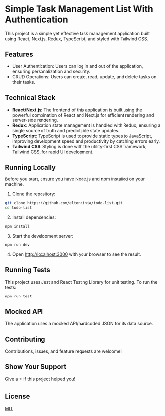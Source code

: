 # Simple Task Management List With Authentication

This project is a simple yet effective task management application built using React, Next.js, Redux, TypeScript, and styled with Tailwind CSS. 

## Features

- User Authentication: Users can log in and out of the application, ensuring personalization and security.
- CRUD Operations: Users can create, read, update, and delete tasks on their tasks. 

## Technical Stack

- **React/Next.js**: The frontend of this application is built using the powerful combination of React and Next.js for efficient rendering and server-side rendering.
- **Redux**: Application state management is handled with Redux, ensuring a single source of truth and predictable state updates.
- **TypeScript**: TypeScript is used to provide static types to JavaScript, improving development speed and productivity by catching errors early.
- **Tailwind CSS**: Styling is done with the utility-first CSS framework, Tailwind CSS, for rapid UI development.

## Running Locally

Before you start, ensure you have Node.js and npm installed on your machine.

1. Clone the repository:

```sh
git clone https://github.com/eltonninja/todo-list.git
cd todo-list
```

2. Install dependencies:

```sh
npm install
```

3. Start the development server:

```sh
npm run dev
```

4. Open [http://localhost:3000](http://localhost:3000) with your browser to see the result.

## Running Tests

This project uses Jest and React Testing Library for unit testing. To run the tests:

```sh
npm run test
```

## Mocked API

The application uses a mocked API/hardcoded JSON for its data source.

## Contributing

Contributions, issues, and feature requests are welcome!

## Show Your Support

Give a ⭐️ if this project helped you!

## License

[MIT](https://choosealicense.com/licenses/mit/)
